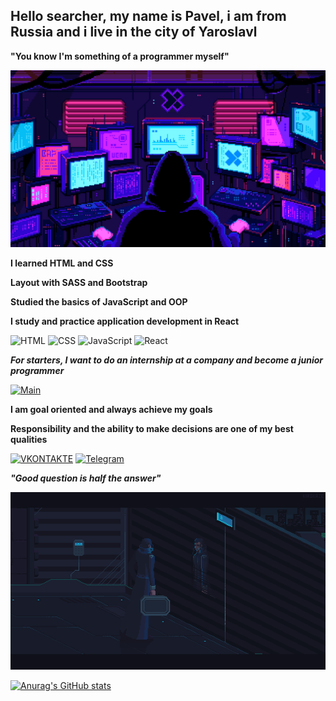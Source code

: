 ## Hello searcher, my name is Pavel, i am from Russia and i live in the city of Yaroslavl
**"You know I'm something of a programmer myself"**

<!-- ***I am a senior front-end developer from the future, as a result of the time jump, my skills fell back to the level of a junior   
It will take a couple of years of work in the company to restore my skills*** -->

[![Header](https://github.com/xxittacion/xxittacion/blob/main/assets/Header.gif)](https://github.com/xxittacion)

**I learned HTML and CSS**

**Layout with SASS and Bootstrap**

**Studied the basics of JavaScript and OOP**

**I study and practice application development in React**

![HTML](https://img.shields.io/badge/-HTML-blueviolet?style=for-the-badge&logo=HTML5)
![CSS](https://img.shields.io/badge/-CSS-blueviolet?style=for-the-badge&logo=CSS3)
![JavaScript](https://img.shields.io/badge/-JavaScript-blueviolet?style=for-the-badge&logo=JavaScript)
![React](https://img.shields.io/badge/-React-blueviolet?style=for-the-badge&logo=React)

***For starters, I want to do an internship at a company and become a junior programmer***

<!-- ***And every day they develop as a specialist in a company of high-level developers*** -->

[![Main](https://github.com/xxittacion/xxittacion/blob/main/assets/Main.gif)](https://github.com/xxittacion)

**I am goal oriented and always achieve my goals**

**Responsibility and the ability to make decisions are one of my best qualities**

[![VKONTAKTE](https://img.shields.io/badge/-VKONTAKTE-black?style=for-the-badge&logo=Vk&logoColor=4F7DB3)](https://vk.com/id148166498)
[![Telegram](https://img.shields.io/badge/-Telegram-black?style=for-the-badge&logo=Telegram&logoColor=27AOD9)](https://t.me/xxittacion)

***"Good question is half the answer"***

[![Footer](https://github.com/xxittacion/xxittacion/blob/main/assets/Footer.gif)](https://github.com/xxittacion)

[![Anurag's GitHub stats](https://github-readme-stats.vercel.app/api?username=xxittacion&hide=contribs,issues&show_icons=true&theme=material-palenight&border_radius=10px)](https://github.com/xxittacion?tab=repositories)
